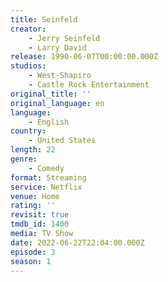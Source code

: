 ```yaml
---
title: Seinfeld
creator:
    - Jerry Seinfeld
    - Larry David
release: 1990-06-07T00:00:00.000Z
studios:
    - West-Shapiro
    - Castle Rock Entertainment
original_title: ''
original_language: en
language:
    - English
country:
    - United States
length: 22
genre:
    - Comedy
format: Streaming
service: Netflix
venue: Home
rating: ''
revisit: true
tmdb_id: 1400
media: TV Show
date: 2022-06-22T22:04:00.000Z
episode: 3
season: 1
---
```

